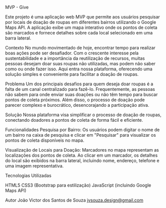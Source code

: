 MVP - Give

Este projeto é uma aplicação web MVP que permite aos usuários pesquisar por locais de doação de roupas em diferentes bairros utilizando o Google Maps API. A aplicação exibe um mapa interativo onde os pontos de coleta são marcados e fornece detalhes sobre cada local selecionado em uma barra lateral.

Contexto
No mundo movimentado de hoje, encontrar tempo para realizar boas ações pode ser desafiador. Com o crescente interesse pela sustentabilidade e a importância da reutilização de recursos, muitas pessoas desejam doar suas roupas não utilizadas, mas podem não saber como ou onde fazer isso. Aqui entra nossa plataforma, oferecendo uma solução simples e conveniente para facilitar a doação de roupas.

Problema
Um dos principais desafios para quem deseja doar roupas é a falta de um canal centralizado para fazê-lo. Frequentemente, as pessoas não sabem para onde enviar suas doações ou não têm tempo para buscar pontos de coleta próximos. Além disso, o processo de doação pode parecer complexo e burocrático, desencorajando a participação ativa.

Solução
Nossa plataforma visa simplificar o processo de doação de roupas, conectando doadores a pontos de coleta de forma fácil e eficiente.

Funcionalidades
Pesquisa por Bairro: Os usuários podem digitar o nome de um bairro na caixa de pesquisa e clicar em "Pesquisar" para visualizar os pontos de coleta disponíveis no mapa.

Visualização de Locais para Doação: Marcadores no mapa representam as localizações dos pontos de coleta. Ao clicar em um marcador, os detalhes do local são exibidos na barra lateral, incluindo nome, endereço, telefone e uma imagem representativa.

Tecnologias Utilizadas

HTML5
CSS3 (Bootstrap para estilização)
JavaScript (incluindo Google Maps API)

Autor
João Victor dos Santos de Souza
jvsouza.design@gmail.com
